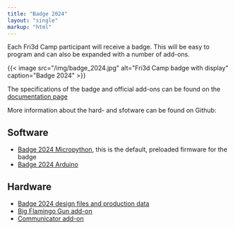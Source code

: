 ```yaml
---
title: "Badge 2024"
layout: "single"
markup: "html"
---
```


<div class="block--centered">
<p>Each Fri3d Camp participant will receive a badge. This will be easy to program and can also be expanded with a number of add-ons.</p>

{{< image src="/img/badge_2024.jpg" alt="Fri3d Camp badge with display" caption="Badge 2024" >}}

<p>The specifications of the badge and official add-ons can be found on the <a href="https://fri3dcamp.github.io/badge_2024/">documentation page</a></p>

<p>More information about the hard- and sfotware can be found on Github:</p>
<h2>Software</h2>
<ul>
<li><a href="https://github.com/Fri3dCamp/badge_2024_micropython">Badge 2024 Micropython</a>, this is the default, preloaded firmware for the badge</li>
<li><a href="https://github.com/Fri3dCamp/badge_2024_arduino">Badge 2024 Arduino</a></li>
</ul>
<h2>Hardware</h2>
<ul>
<li><a href="https://github.com/Fri3dCamp/badge_2024_hw?tab=readme-ov-file">Badge 2024 design files and production data</a></li>
<li><a href="https://github.com/Fri3dCamp/blaster_2024">Big Flamingo Gun add-on</a></li>
<li><a href="https://github.com/Fri3dCamp/communicator_2024">Communicator add-on</a></li>
</ul>

</div>
